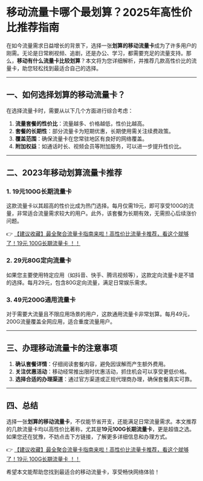 # 移动流量卡哪个最划算？2025年高性价比推荐指南

在如今流量需求日益增长的背景下，选择一张**划算的移动流量卡**成为了许多用户的刚需。无论是日常刷视频、追剧，还是办公、学习，都需要充足的流量支持。那么，**移动有什么流量卡比较划算**？本文将为您详细解析，并推荐几款高性价比的流量卡，助您轻松找到最适合自己的选择。

---

## 一、如何选择划算的移动流量卡？

在选择流量卡时，需要从以下几个方面进行综合考虑：

1. **流量套餐的性价比**：流量越多、价格越低，性价比越高。
2. **套餐的长期性**：部分流量卡为短期优惠，长期使用需关注续费政策。
3. **覆盖范围**：确保流量卡在您常驻地区有良好的网络覆盖。
4. **附加权益**：如通话时长、视频会员等附加服务，可以进一步提升性价比。

---

## 二、2023年移动划算流量卡推荐

### 1. 19元100G长期流量卡
这款流量卡以其超高的性价比成为热门选择。每月仅需19元，即可享受100G的流量，非常适合流量需求较大的用户。此外，该套餐为长期有效，无需担心后续涨价问题。

👉 [【建议收藏】最全聚合流量卡指南来啦！高性价比流量卡推荐，看这个就够了！19元 100G长期流量卡 ！！](https://bit.ly/Liuliangka)

### 2. 29元80G定向流量卡
如果您主要使用特定应用（如抖音、快手、腾讯视频等），这款定向流量卡是不错的选择。每月29元，包含80G定向流量，满足日常娱乐需求。

### 3. 49元200G通用流量卡
对于需要大流量且不限应用场景的用户，这款通用流量卡非常划算。每月49元，200G流量覆盖全网应用，适合重度流量用户。

---

## 三、办理移动流量卡的注意事项

1. **确认套餐详情**：仔细阅读套餐内容，避免因误解而产生额外费用。
2. **关注优惠活动**：移动经常推出限时优惠活动，抓住机会可以享受更低价格。
3. **选择合适的办理渠道**：通过官方渠道或正规代理商办理，确保套餐真实可靠。

---

## 四、总结

选择一张**划算的移动流量卡**，不仅能节省开支，还能满足日常流量需求。本文推荐的几款流量卡均以高性价比著称，尤其是**19元100G长期流量卡**，更是超值之选。如果您还在犹豫，不妨点击下方链接，了解更多详细信息和办理方式。

👉 [【建议收藏】最全聚合流量卡指南来啦！高性价比流量卡推荐，看这个就够了！19元 100G长期流量卡 ！！](https://bit.ly/Liuliangka)

希望本文能帮助您找到最适合的移动流量卡，享受畅快网络体验！
